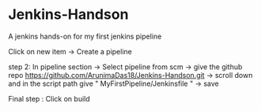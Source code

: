 # Jenkins-Handson
A jenkins hands-on for my first jenkins pipeline

Click on new item -> Create a pipeline  

step 2: In pipeline section -> Select pipeline from scm  -> give the github repo  https://github.com/ArunimaDas18/Jenkins-Handson.git  -> scroll down and in the script path give " MyFirstPipeline/Jenkinsfile "  -> save























Final step : Click on build



